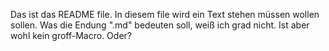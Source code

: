 Das ist das README file.
In diesem file wird ein Text stehen müssen wollen sollen.
Was die Endung ".md" bedeuten soll, weiß ich grad nicht. Ist aber wohl kein groff-Macro. Oder?
